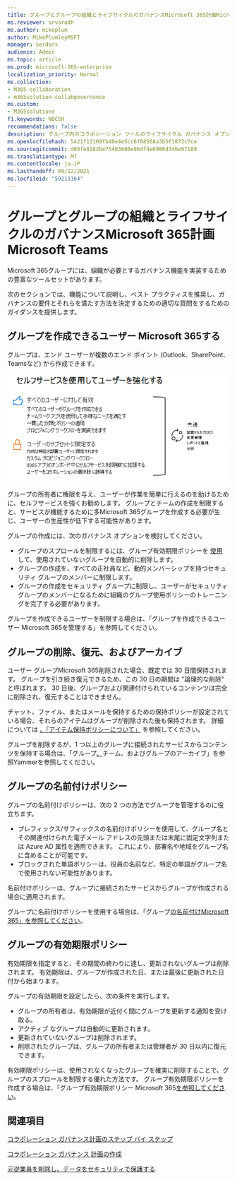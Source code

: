 ```yaml
---
title: グループとグループの組織とライフサイクルのガバナンスMicrosoft 365計画Microsoft Teams
ms.reviewer: arvaradh
ms.author: mikeplum
author: MikePlumleyMSFT
manager: serdars
audience: Admin
ms.topic: article
ms.prod: microsoft-365-enterprise
localization_priority: Normal
ms.collection:
- M365-collaboration
- m365solution-collabgovernance
ms.custom:
- M365solutions
f1.keywords: NOCSH
recommendations: false
description: グループ内のコラボレーション ツールのライフサイクル ガバナンス オプションに関するMicrosoft 365
ms.openlocfilehash: 5421f12109fb40e4e5cc6f68568a3b5f1873c7ce
ms.sourcegitcommit: d08fe0282be75483608e96df4e6986d346e97180
ms.translationtype: MT
ms.contentlocale: ja-JP
ms.lasthandoff: 09/12/2021
ms.locfileid: "59213164"
---
```

# <a name="plan-organization-and-lifecycle-governance-for-microsoft-365-groups-and-microsoft-teams"></a>グループとグループの組織とライフサイクルのガバナンスMicrosoft 365計画Microsoft Teams

Microsoft 365グループには、組織が必要とするガバナンス機能を実装するための豊富なツールセットがあります。 

次のセクションでは、機能について説明し、ベスト プラクティスを推奨し、ガバナンスの要件とそれらを満たす方法を決定するための適切な質問をするためのガイダンスを提供します。

## <a name="control-who-can-create-microsoft-365-groups"></a>グループを作成できるユーザー Microsoft 365する

グループは、エンド ユーザーが複数のエンド ポイント (Outlook、SharePoint、Teamsなど) から作成できます。

![image desc.](../media/04.png)

グループの所有者に権限を与え、ユーザーが作業を簡単に行えるのを助けるために、セルフサービスを強くお勧めします。 グループとチームの作成を制限すると、サービスが機能するために多Microsoft 365グループを作成する必要が生じ、ユーザーの生産性が低下する可能性があります。

グループの作成には、次のガバナンス オプションを検討してください。

- グループのスプロールを制限するには、グループ有効期限ポリシーを [使用](microsoft-365-groups-expiration-policy.md) して、使用されていないグループを自動的に削除します。
- グループの作成を、すべての正[](/azure/active-directory/users-groups-roles/groups-create-rule)社員など、動的メンバーシップを持つセキュリティ グループのメンバーに制限します。
- グループの作成をセキュリティ グループに制限し、ユーザーがセキュリティ グループのメンバーになるために組織のグループ使用ポリシーのトレーニングを完了する必要があります。

グループを作成できるユーザーを制限する場合は、「[](manage-creation-of-groups.md)グループを作成できるユーザー Microsoft 365を管理する」を参照してください。

## <a name="group-delete-restore-and-archiving"></a>グループの削除、復元、およびアーカイブ

ユーザー グループMicrosoft 365削除された場合、既定では 30 日間保持されます。 グループを引き続き復元できるため、この 30 日の期間は "論理的な削除" と呼ばれます。 30 日後、グループおよび関連付けられているコンテンツは完全に削除され、復元することはできません。

チャット、ファイル、またはメールを保持するための保持ポリシーが設定されている場合、それらのアイテムはグループが削除された後も保持されます。 詳細については [、「アイテム保持ポリシーについて」](../compliance/retention.md) を参照してください。

グループを削除するが、1 つ以上のグループに接続されたサービスからコンテンツを保持する場合は、「グループ[、](end-life-cycle-groups-teams-sites-yammer.md)チーム、およびグループのアーカイブ」を参照Yammerを参照してください。

## <a name="group-naming-policy"></a>グループの名前付けポリシー

グループの名前付けポリシーは、次の 2 つの方法でグループを管理するのに役立ちます。

- プレフィックス/サフィックスの名前付けポリシーを使用して、グループ名とその関連付けられた電子メール アドレスの先頭または末尾に固定文字列または Azure AD 属性を適用できます。 これにより、部署名や地域をグループ名に含めることが可能です。
- ブロックされた単語ポリシーは、役員の名前など、特定の単語がグループ名で使用されない可能性があります。

名前付けポリシーは、グループに接続されたサービスからグループが作成される場合に適用されます。

グループに名前付けポリシーを使用する場合は、「グループ[の名前付けMicrosoft 365」を参照してください](groups-naming-policy.md)。

## <a name="group-expiration-policy"></a>グループの有効期限ポリシー

有効期限を指定すると、その期間の終わりに達し、更新されないグループは削除されます。 有効期限は、グループが作成された日、または最後に更新された日付から始まります。

グループの有効期限を設定したら、次の条件を実行します。
- グループの所有者は、有効期限が近付く間にグループを更新する通知を受け取る。
- アクティブ なグループは自動的に更新されます。
- 更新されていないグループは削除されます。
- 削除されたグループは、グループの所有者または管理者が 30 日以内に復元できます。

有効期限ポリシーは、使用されなくなったグループを確実に削除することで、グループのスプロールを制限する優れた方法です。 グループ有効期限ポリシーを作成する場合は、「グループ有効期限ポリシー Microsoft 365[を参照してください](microsoft-365-groups-expiration-policy.md)。

## <a name="related-topics"></a>関連項目

[コラボレーション ガバナンス計画のステップ バイ ステップ](collaboration-governance-overview.md#collaboration-governance-planning-step-by-step)

[コラボレーション ガバナンス 計画の作成](collaboration-governance-first.md)

[元従業員を削除し、データをセキュリティで保護する](/microsoft-365/admin/add-users/remove-former-employee)
